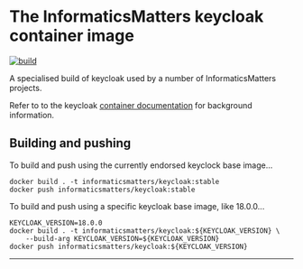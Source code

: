 # The InformaticsMatters keycloak container image

[![build](https://github.com/InformaticsMatters/docker-keycloak/actions/workflows/build.yaml/badge.svg)](https://github.com/InformaticsMatters/docker-keycloak/actions/workflows/build.yaml)

A specialised build of keycloak used by a number of InformaticsMatters projects.

Refer to to the keycloak [container documentation] for background information.

## Building and pushing
To build and push using the currently endorsed keyclock base image...

    docker build . -t informaticsmatters/keycloak:stable
    docker push informaticsmatters/keycloak:stable

To build and push using a specific keycloak base image, like 18.0.0...

    KEYCLOAK_VERSION=18.0.0
    docker build . -t informaticsmatters/keycloak:${KEYCLOAK_VERSION} \
        --build-arg KEYCLOAK_VERSION=${KEYCLOAK_VERSION}
    docker push informaticsmatters/keycloak:${KEYCLOAK_VERSION}

---

[container documentation]: https://www.keycloak.org/server/containers
